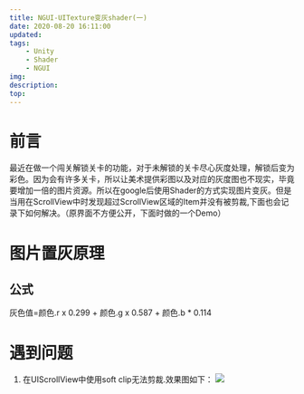 ```yaml
---
title: NGUI-UITexture变灰shader(一)
date: 2020-08-20 16:11:00
updated: 
tags:
    - Unity
    - Shader
    - NGUI
img: 
description:
top: 
---
```

# 前言
最近在做一个闯关解锁关卡的功能，对于未解锁的关卡尽心灰度处理，解锁后变为彩色。因为会有许多关卡，所以让美术提供彩图以及对应的灰度图也不现实，毕竟要增加一倍的图片资源。所以在google后使用Shader的方式实现图片变灰。但是当用在ScrollView中时发现超过ScrollView区域的Item并没有被剪裁,下面也会记录下如何解决。（原界面不方便公开，下面时做的一个Demo）
# 图片置灰原理

## 公式
灰色值=颜色.r x 0.299 + 颜色.g x 0.587 + 颜色.b * 0.114
# 遇到问题
1. 在UIScrollView中使用soft clip无法剪裁.效果图如下：
![](https://cdn.jsdelivr.net/gh/TonyChenn/BlogPicture/2020/0820/unclip.gif)
